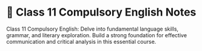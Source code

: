 # 📘 Class 11 Compulsory English Notes

Class 11 Compulsory English: Delve into fundamental language skills, grammar, and literary exploration. Build a strong foundation for effective communication and critical analysis in this essential course.
